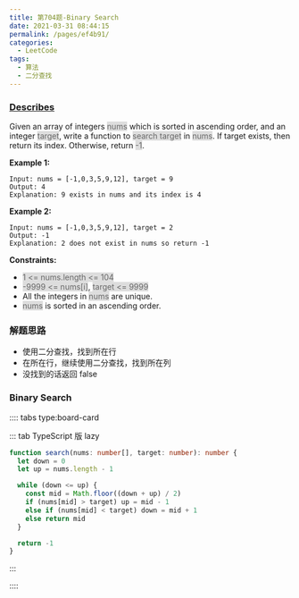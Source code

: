 ```yaml
---
title: 第704题-Binary Search
date: 2021-03-31 08:44:15
permalink: /pages/ef4b91/
categories:
  - LeetCode
tags:
  - 算法
  - 二分查找
---
```


### [Describes](https://leetcode-cn.com/problems/binary-search/)

Given an array of integers <span style="background: #ddd; color: #666;">nums</span> which is sorted in ascending order, and an integer <span style="background: #ddd; color: #666;">target</span>, write a function to <span style="background: #ddd; color: #666;">search target</span> in <span style="background: #ddd; color: #666;">nums</span>. If target exists, then return its index. Otherwise, return <span style="background: #ddd; color: #666;">-1</span>.

<!-- more -->

**Example 1:**

```
Input: nums = [-1,0,3,5,9,12], target = 9
Output: 4
Explanation: 9 exists in nums and its index is 4
```

**Example 2:**

```
Input: nums = [-1,0,3,5,9,12], target = 2
Output: -1
Explanation: 2 does not exist in nums so return -1
```

**Constraints:**

- <span style="background: #ddd; color: #666;">1 <= nums.length <= 104</span>
- <span style="background: #ddd; color: #666;">-9999 <= nums[i]</span>, <span style="background: #ddd; color: #666;">target <= 9999</span>
- All the integers in <span style="background: #ddd; color: #666;">nums</span> are unique.
- <span style="background: #ddd; color: #666;">nums</span> is sorted in an ascending order.

### 解题思路

- 使用二分查找，找到所在行
- 在所在行，继续使用二分查找，找到所在列
- 没找到的话返回 false

### Binary Search

:::: tabs type:board-card

::: tab TypeScript 版 lazy

```TypeScript
function search(nums: number[], target: number): number {
  let down = 0
  let up = nums.length - 1

  while (down <= up) {
    const mid = Math.floor((down + up) / 2)
    if (nums[mid] > target) up = mid - 1
    else if (nums[mid] < target) down = mid + 1
    else return mid
  }

  return -1
}
```

:::

::::
